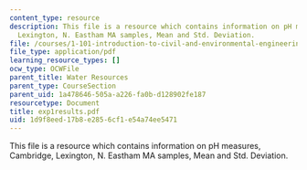 ```yaml
---
content_type: resource
description: This file is a resource which contains information on pH measures, Cambridge,
  Lexington, N. Eastham MA samples, Mean and Std. Deviation.
file: /courses/1-101-introduction-to-civil-and-environmental-engineering-design-i-fall-2006/1d9f8eed17b8e2856cf1e54a74ee5471_exp1results.pdf
file_type: application/pdf
learning_resource_types: []
ocw_type: OCWFile
parent_title: Water Resources
parent_type: CourseSection
parent_uid: 1a478646-505a-a226-fa0b-d128902fe187
resourcetype: Document
title: exp1results.pdf
uid: 1d9f8eed-17b8-e285-6cf1-e54a74ee5471
---
```

This file is a resource which contains information on pH measures, Cambridge, Lexington, N. Eastham MA samples, Mean and Std. Deviation.

